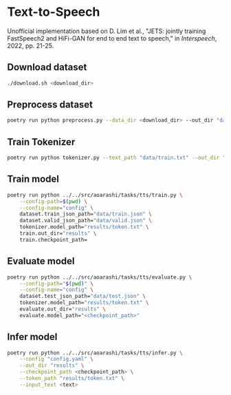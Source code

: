 # Text-to-Speech
Unofficial implementation based on D. Lim et al., "JETS: jointly training FastSpeech2 and HiFi-GAN for end to end text to speech," in *Interspeech*, 2022, pp. 21-25.

## Download dataset
```bash
./download.sh <download_dir>
```

## Preprocess dataset
```bash
poetry run python preprocess.py --data_dir <download_dir> --out_dir "data" 
```

## Train Tokenizer
```bash
poetry run python tokenizer.py --text_path "data/train.txt" --out_dir "results"
```

## Train model
```bash
poetry run python ../../src/aoarashi/tasks/tts/train.py \
    --config-path=$(pwd) \
    --config-name="config" \
    dataset.train_json_path="data/train.json" \
    dataset.valid_json_path="data/valid.json" \
    tokenizer.model_path="results/token.txt" \
    train.out_dir="results" \
    train.checkpoint_path=
```

## Evaluate model
```bash
poetry run python ../../src/aoarashi/tasks/tts/evaluate.py \
    --config-path="$(pwd)" \
    --config-name="config" \
    dataset.test_json_path="data/test.json" \
    tokenizer.model_path="results/token.txt" \
    evaluate.out_dir="results" \
    evaluate.model_path="<checkpoint_path>"
```

## Infer model
```bash
poetry run python ../../src/aoarashi/tasks/tts/infer.py \
    --config "config.yaml" \
    --out_dir "results" \
    --checkpoint_path <checkpoint_path> \
    --token_path "results/token.txt" \
    --input_text <text>
```
